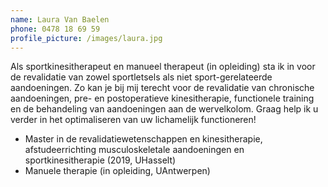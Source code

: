 ```yaml
---
name: Laura Van Baelen
phone: 0478 18 69 59
profile_picture: /images/laura.jpg
---
```

Als sportkinesitherapeut en manueel therapeut (in opleiding) sta ik in voor de revalidatie van zowel sportletsels als niet sport-gerelateerde aandoeningen. Zo kan je bij mij terecht voor de revalidatie van chronische aandoeningen, pre- en postoperatieve kinesitherapie, functionele training en de behandeling van aandoeningen aan de wervelkolom. Graag help ik u verder in het optimaliseren van uw lichamelijk functioneren!

* Master in de revalidatiewetenschappen en kinesitherapie, afstudeerrichting musculoskeletale aandoeningen en sportkinesitherapie (2019, UHasselt)
* Manuele therapie (in opleiding, UAntwerpen)